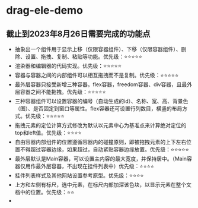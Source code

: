 # drag-ele-demo
## 截止到2023年8月26日需要完成的功能点

- 抽象出一个组件用于显示上移（仅限容器组件）、下移（仅限容器组件）、删除、设置、拖拽、复制、粘贴等功能。优先级：⭐⭐⭐⭐⭐
- 渲染器和编辑器的代码实现。优先级：⭐⭐⭐⭐⭐
- 容器与容器之间的内部组件可以相互拖拽而不是复制。优先级：⭐⭐⭐⭐⭐
- 最外层容器只接受新增三种容器。flex容器，freedom容器、div容器，且最外层容器之间不能拖拽。优先级：⭐⭐⭐⭐⭐
- 三种容器组件可以设置容器的编号（自动生成的id）、名称、宽、高、背景色（图）、是否固定到窗口等属性。flex容器还可设置行列数目，横竖的布局方式。优先级：⭐⭐⭐⭐⭐
- 拖拽元素的定位计算方式修改为默认以元素中心为基准点来计算绝对定位的top和left值。优先级：⭐⭐⭐⭐
- 自由容器内部组件的位置遵循容器内的碰撞原则，即被拖拽元素的上下左右位置不得超过容器边缘，如果超过，自动紧贴容器边缘放置。优先级：⭐⭐⭐⭐⭐
- 最外层默认是Main容器，可以设置主内容的最大宽度，并保持居中。（Main容器仅用作最外层容器，不出现在挂件列表中）优先级：⭐⭐⭐⭐
- 挂件列表样式及其他网站设置参考原型。优先级：⭐⭐⭐⭐
- 上方和左侧有标尺，选中元素，在标尺内部加深该色块，以显示元素在整个文档中的位置。优先级：⭐⭐
- 
